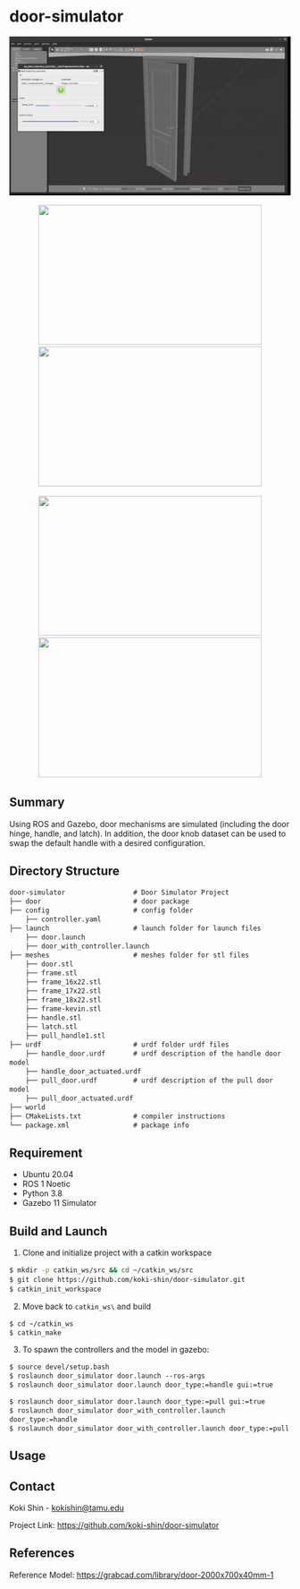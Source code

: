 # door-simulator

  ![](door-opening.gif)
  
  <p align="center">
  <img width="400" height="250" src="https://github.com/koki-shin/door-simulator/blob/main/imgs/handledoor_closingfaster.gif">
  <img width="400" height="250" src="https://github.com/koki-shin/door-simulator/blob/main/imgs/handledoor_latch.gif">
  </p>
  
  <p align="center">
  <img width="400" height="250" src="https://github.com/koki-shin/door-simulator/blob/main/imgs/pulldoor_closing.gif">
  <img width="400" height="250" src="https://github.com/koki-shin/door-simulator/blob/main/imgs/transparent-handle-turning.gif">
  </p>

## Summary
Using ROS and Gazebo, door mechanisms are simulated (including the door hinge, handle, and latch). In addition, the door knob dataset can be used to swap the default handle with a desired configuration.

## Directory Structure
```
door-simulator                 # Door Simulator Project
├── door                       # door package
├── config                     # config folder
    ├── controller.yaml
├── launch                     # launch folder for launch files
    ├── door.launch
    ├── door_with_controller.launch
├── meshes                     # meshes folder for stl files
    ├── door.stl
    ├── frame.stl
    ├── frame_16x22.stl
    ├── frame_17x22.stl
    ├── frame_18x22.stl
    ├── frame-kevin.stl
    ├── handle.stl
    ├── latch.stl
    ├── pull_handle1.stl
├── urdf                       # urdf folder urdf files
    ├── handle_door.urdf       # urdf description of the handle door model
    ├── handle_door_actuated.urdf
    ├── pull_door.urdf         # urdf description of the pull door model
    ├── pull_door_actuated.urdf  
├── world
├── CMakeLists.txt             # compiler instructions
└── package.xml                # package info
```

## Requirement
* Ubuntu 20.04
* ROS 1 Noetic
* Python 3.8
* Gazebo 11 Simulator

## Build and Launch

1. Clone and initialize project with a catkin workspace
```sh
$ mkdir -p catkin_ws/src && cd ~/catkin_ws/src
$ git clone https://github.com/koki-shin/door-simulator.git
$ catkin_init_workspace
```

2. Move back to `catkin_ws\` and build
```
$ cd ~/catkin_ws 
$ catkin_make
```

3. To spawn the controllers and the model in gazebo:
```
$ source devel/setup.bash
$ roslaunch door_simulator door.launch --ros-args
$ roslaunch door_simulator door.launch door_type:=handle gui:=true
```
```
$ roslaunch door_simulator door.launch door_type:=pull gui:=true
$ roslaunch door_simulator door_with_controller.launch door_type:=handle 
$ roslaunch door_simulator door_with_controller.launch door_type:=pull 
```

## Usage


## Contact
Koki Shin - kokishin@tamu.edu

Project Link: https://github.com/koki-shin/door-simulator

## References
Reference Model: https://grabcad.com/library/door-2000x700x40mm-1
